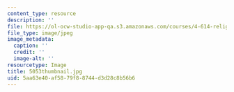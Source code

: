 ```yaml
---
content_type: resource
description: ''
file: https://ol-ocw-studio-app-qa.s3.amazonaws.com/courses/4-614-religious-architecture-and-islamic-cultures-fall-2002/5aa63e40af5879f88744d3d28c8b56b6_5053thumbnail.jpg
file_type: image/jpeg
image_metadata:
  caption: ''
  credit: ''
  image-alt: ''
resourcetype: Image
title: 5053thumbnail.jpg
uid: 5aa63e40-af58-79f8-8744-d3d28c8b56b6
---
```

